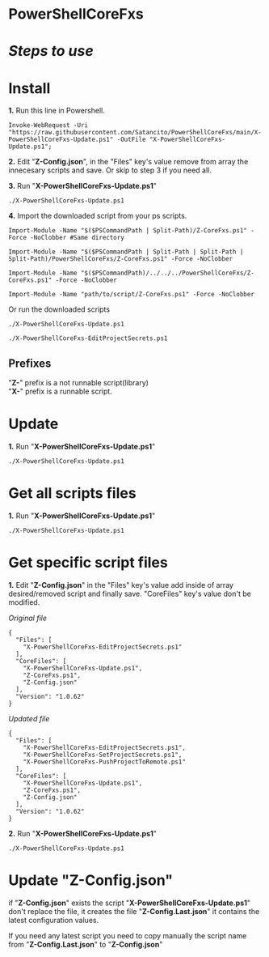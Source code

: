 # **PowerShellCoreFxs**


# ***Steps to use***

# Install

**1.** Run this line in Powershell.

```
Invoke-WebRequest -Uri "https://raw.githubusercontent.com/Satancito/PowerShellCoreFxs/main/X-PowerShellCoreFxs-Update.ps1" -OutFile "X-PowerShellCoreFxs-Update.ps1";
```

**2.** Edit "**Z-Config.json**", in the "Files" key's value remove from array the innecesary scripts and save. Or skip to step 3 if you need all.

**3.** Run "**X-PowerShellCoreFxs-Update.ps1**"

```
./X-PowerShellCoreFxs-Update.ps1
```

**4.** Import the downloaded script from your ps scripts.  
```
Import-Module -Name "$($PSCommandPath | Split-Path)/Z-CoreFxs.ps1" -Force -NoClobber #Same directory

Import-Module -Name "$($PSCommandPath | Split-Path | Split-Path | Split-Path)/PowerShellCoreFxs/Z-CoreFxs.ps1" -Force -NoClobber

Import-Module -Name "$($PSCommandPath)/../../../PowerShellCoreFxs/Z-CoreFxs.ps1" -Force -NoClobber

Import-Module -Name "path/to/script/Z-CoreFxs.ps1" -Force -NoClobber
```

Or run the downloaded scripts

```
./X-PowerShellCoreFxs-Update.ps1
```
```
./X-PowerShellCoreFxs-EditProjectSecrets.ps1
```

## Prefixes
"**Z-**" prefix is a not runnable script(library)   
"**X-**" prefix is a runnable script.

# Update

**1.** Run "**X-PowerShellCoreFxs-Update.ps1**" 

```
./X-PowerShellCoreFxs-Update.ps1
```

# Get all scripts files 

**1.** Run "**X-PowerShellCoreFxs-Update.ps1**" 

```
./X-PowerShellCoreFxs-Update.ps1
```

# Get specific script files
**1.** Edit "**Z-Config.json**" in the "Files" key's value add inside of array desired/removed script and finally save. "CoreFiles" key's value don't be modified.

*Original file*
```
{
  "Files": [
    "X-PowerShellCoreFxs-EditProjectSecrets.ps1"
  ],
  "CoreFiles": [
    "X-PowerShellCoreFxs-Update.ps1",
    "Z-CoreFxs.ps1",
    "Z-Config.json"
  ],
  "Version": "1.0.62"
}
```

*Updated file*
```
{
  "Files": [
    "X-PowerShellCoreFxs-EditProjectSecrets.ps1",
    "X-PowerShellCoreFxs-SetProjectSecrets.ps1",
    "X-PowerShellCoreFxs-PushProjectToRemote.ps1"
  ],
  "CoreFiles": [
    "X-PowerShellCoreFxs-Update.ps1",
    "Z-CoreFxs.ps1",
    "Z-Config.json"
  ],
  "Version": "1.0.62"
}
```

**2.** Run "**X-PowerShellCoreFxs-Update.ps1**" 
```
./X-PowerShellCoreFxs-Update.ps1
```

# Update "Z-Config.json"
if "**Z-Config.json**" exists the script "**X-PowerShellCoreFxs-Update.ps1**" don't replace the file, it creates the file "**Z-Config.Last.json**" it contains the latest configuration values.

If you need any latest script you need to copy manually the script name from "**Z-Config.Last.json**" to "**Z-Config.json**"
